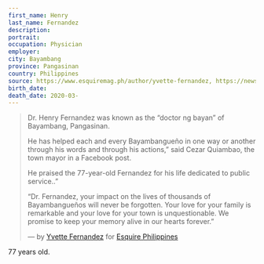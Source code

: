 ```yaml
---
first_name: Henry
last_name: Fernandez
description: 
portrait: 
occupation: Physician
employer: 
city: Bayambang
province: Pangasinan
country: Philippines
source: https://www.esquiremag.ph/author/yvette-fernandez, https://news.abs-cbn.com/news/03/25/20/doctor-balikbayan-dead-in-pangasinan-due-to-covid-19-governor
birth_date: 
death_date: 2020-03-
---
```


> Dr. Henry Fernandez was known as the “doctor ng bayan” of Bayambang, Pangasinan.  
> 
> He has helped each and every Bayambangueño in one way or another through his words and through his actions,” said Cezar Quiambao, the town mayor in a Facebook post.
> 
> He  praised the 77-year-old Fernandez for his life dedicated to public service..”
> 
> “Dr. Fernandez, your impact on the lives of thousands of Bayambangueños will never be forgotten. Your love for your family is remarkable and your love for your town is unquestionable. We promise to keep your memory alive in our hearts forever.”
> 
> &mdash; by [Yvette Fernandez](https://www.esquiremag.ph/author/yvette-fernandez) for [Esquire Philippines](https://www.esquiremag.ph/long-reads/doctors-lost-to-covid-19-a2325-20200329-lfrm)

77 years old.